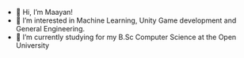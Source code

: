 - 👋 Hi, I’m Maayan! 
- 👀 I’m interested in Machine Learning, Unity Game development and General Engineering.
- 🌱 I’m currently studying for my B.Sc Computer Science at the Open University

<!---
MaayanBogin/MaayanBogin is a ✨ special ✨ repository because its `README.md` (this file) appears on your GitHub profile.
You can click the Preview link to take a look at your changes.
--->
